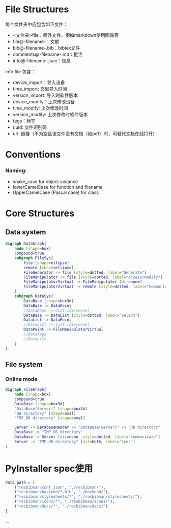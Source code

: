 # File Structures
每个文件夹中应包含如下文件：
* <文件夹\>file：额外文件，例如markdown使用图像等
* file@-filename-：文献
* bib@-filename-.bib：bibtex文件
* comments@-filename-.md：批注
* info@-filename-.json：信息

info file 包含：
* device_import：导入设备
* time_import: 文献导入时间
* version_import: 导入时软件版本
* device_modify：上次修改设备
* time_modify: 上次修改时间
* version_modify: 上次修改时软件版本
* tags：标签
* uuid: 文件识别码
* url: 链接（不为空且该文件没有文档（如pdf）时，可替代文档在线打开）

# Conventions
### Naming:
* snake\_case for object instance
* lowerCamelCase for function and filename
* UpperCamelCase (Pascal case) for class

# Core Structures
## Data system
```dot
digraph DataGraph{
    node [shape=box]
    compound=true
    subgraph FileSys{
        file [shape=ellipse]
        remote [shape=ellipse]
        FileGenerator -> file [style=dotted, label="Generate"]
        FileManipulator -> file [style=dotted, label="Access/Modify"]
        FileManipulatorVirtual -> FileManipulator [dir=none]
        FileManipulatorVirtual -> remote [style=dotted, label="Communicate"]
    }
    subgraph DataSys{
        DataBase [shape=box3d]
        DataBase -> DataPoint 
        //DataBase -> dict [dir=none]
        DataBase -> DataList [style=dotted, label="Select"]
        DataList -> DataPoint
        //DataList -> list [dir=none]
        DataPoint -> FileManipulatorVirtual
        //DataTags
        //DataList
    }
}
```

## File system
### Online mode
```dot
digraph FileGraph{
    node [shape=box]
    compound=true
    DataBase [shape=box3d]
    "DataBase(Server)" [shape=box3d]
    "DB directory" [shape=oval]
    "TMP_DB directory" [shape=oval]

    Server -> DatabaseReader -> "DataBase(Server)" -> "DB directory"
    DataBase -> "TMP_DB directory"
    DataBase -> Server [dir=none, style=dotted, label="communicate"]
    Server -> "TMP_DB directory" [dir=both, label="sync"]
}
```


# PyInstaller spec使用

```python
data_path = [
    ("resbibman/conf.json", "./resbibman/"),
    ("resbibman/backend/*.bib", "./backend/"),
    ("resbibman/stylesheets/*", "./resbibman/stylesheets/"),
    ("resbibman/icons/*", "./resbibman/icons/"),
    ("resbibman/docs/*", "./resbibman/docs/")
]

```
...
